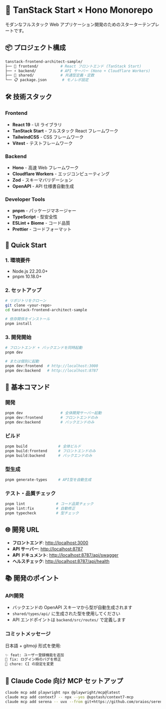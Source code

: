 # 🚀 TanStack Start × Hono Monorepo

モダンなフルスタック Web アプリケーション開発のためのスターターテンプレートです。

## 📦 プロジェクト構成

```bash
tanstack-frontend-architect-sample/
├── 🎨 frontend/          # React フロントエンド (TanStack Start)
├── ⚡ backend/           # API サーバー (Hono + Cloudflare Workers)
├── 🔄 shared/            # 共通型定義・定数
└── 📋 package.json       # モノレポ設定
```

## 🛠️ 技術スタック

### Frontend

- **React 19** - UI ライブラリ
- **TanStack Start** - フルスタック React フレームワーク
- **TailwindCSS** - CSS フレームワーク
- **Vitest** - テストフレームワーク

### Backend

- **Hono** - 高速 Web フレームワーク
- **Cloudflare Workers** - エッジコンピューティング
- **Zod** - スキーマバリデーション
- **OpenAPI** - API 仕様書自動生成

### Developer Tools

- **pnpm** - パッケージマネージャー
- **TypeScript** - 型安全性
- **ESLint + Biome** - コード品質
- **Prettier** - コードフォーマット

## 🏁 Quick Start

### 1. 環境要件

- Node.js 22.20.0+
- pnpm 10.18.0+

### 2. セットアップ

```bash
# リポジトリをクローン
git clone <your-repo>
cd tanstack-frontend-architect-sample

# 依存関係をインストール
pnpm install
```

### 3. 開発開始

```bash
# フロントエンド + バックエンドを同時起動
pnpm dev

# または個別に起動
pnpm dev:frontend  # http://localhost:3000
pnpm dev:backend   # http://localhost:8787
```

## 📝 基本コマンド

### 開発

```bash
pnpm dev                 # 全体開発サーバー起動
pnpm dev:frontend        # フロントエンドのみ
pnpm dev:backend         # バックエンドのみ
```

### ビルド

```bash
pnpm build              # 全体ビルド
pnpm build:frontend     # フロントエンドのみ
pnpm build:backend      # バックエンドのみ
```

### 型生成

```bash
pnpm generate-types     # API型を自動生成
```

### テスト・品質チェック

```bash
pnpm lint              # コード品質チェック
pnpm lint:fix          # 自動修正
pnpm typecheck         # 型チェック
```

## 🌐 開発 URL

- **フロントエンド**: [http://localhost:3000](http://localhost:3000)
- **API サーバー**: [http://localhost:8787](http://localhost:8787)
- **API ドキュメント**: [http://localhost:8787/api/swagger](http://localhost:8787/api/swagger)
- **ヘルスチェック**: [http://localhost:8787/api/health](http://localhost:8787/api/health)

## 📚 開発のポイント

### API開発

- バックエンドの OpenAPI スキーマから型が自動生成されます
- `shared/types/api/` に生成された型を使用してください
- API エンドポイントは `backend/src/routes/` で定義します

### コミットメッセージ

日本語 + gitmoji 形式を使用:

```txt
✨ feat: ユーザー登録機能を追加
🐛 fix: ログイン時のバグを修正
🔧 chore: CI の設定を変更
```

## 🤖 Claude Code 向け MCP セットアップ

```bash
claude mcp add playwright npx @playwright/mcp@latest
claude mcp add context7 -- npx --yes @upstash/context7-mcp
claude mcp add serena -- uvx --from git+https://github.com/oraios/serena serena-mcp-server --context ide-assistant --project $(pwd)
```
